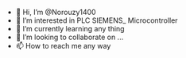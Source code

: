 - 👋 Hi, I’m @Norouzy1400
- 👀 I’m interested in PLC SIEMENS_ Microcontroller
- 🌱 I’m currently learning any thing
- 💞️ I’m looking to collaborate on ...
- 📫 How to reach me any way

<!---
Norouzy1400/Norouzy1400 is a ✨ special ✨ repository because its `README.md` (this file) appears on your GitHub profile.
You can click the Preview link to take a look at your changes.
--->
